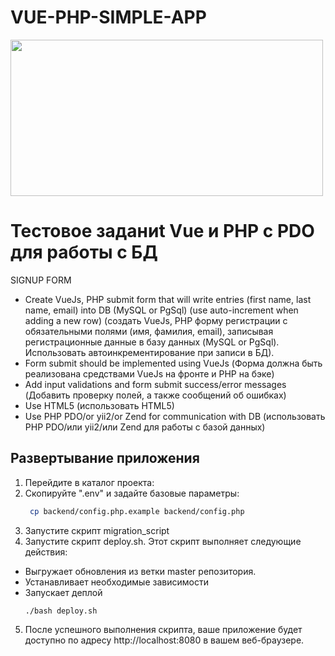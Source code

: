 # VUE-PHP-SIMPLE-APP
<img src="https://i.morioh.com/3a1d8badd7.png" width="500" height="250" />

# Тестовое заданиt Vue и PHP с PDO для работы с БД

SIGNUP FORM
* Create VueJs, PHP submit form that will write entries (first name, last name, email) into DB (MySQL or PgSql) (use auto-increment when adding a new row)
(создать VueJs, PHP форму регистрации с обязательными полями (имя, фамилия, email), записывая регистрационные данные в базу данных (MySQL or PgSql). Использовать автоинкрементирование при записи в БД).
* Form submit should be implemented using  VueJs
(Форма должна быть реализована средствами VueJs на фронте и PHP на бэке)
* Add input validations and form submit success/error messages
(Добавить проверку полей, а также сообщений об ошибках)
* Use HTML5
(использовать HTML5)
* Use PHP PDO/or yii2/or Zend for communication with DB
(использовать PHP PDO/или yii2/или Zend для работы с базой данных)

## Развертывание приложения
1. Перейдите в каталог проекта:
2. Скопируйте ".env" и задайте базовые параметры:
   ```bash
    cp backend/config.php.example backend/config.php
   ```
3. Запустите скрипт migration_script
4. Запустите скрипт deploy.sh. Этот скрипт выполняет следующие действия:

- Выгружает обновления из ветки master репозитория.
- Устанавливает необходимые зависимости
- Запускает деплой
   ```bash
   ./bash deploy.sh
   ```
5. После успешного выполнения скрипта, ваше приложение будет доступно по адресу http://localhost:8080 в вашем веб-браузере.
